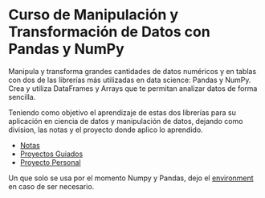 # Curso de Manipulación y Transformación de Datos con Pandas y NumPy

Manipula y transforma grandes cantidades de datos numéricos y en tablas con dos de las librerías más utilizadas en data science: Pandas y NumPy. Crea y utiliza DataFrames y Arrays que te permitan analizar datos de forma sencilla.

Teniendo como objetivo el aprendizaje de estas dos librerías para su aplicación en ciencia de datos y manipulación de datos, dejando como division, las notas y el proyecto donde aplico lo aprendido.

- [Notas](./Notas/README.md)
- [Proyectos Guiados](./Guided_Project/README.md)
- [Proyecto Personal](./Personal_Project/README.md)

Un que solo se usa por el momento Numpy y Pandas, dejo el [environment](./environment.yml) en caso de ser necesario.
